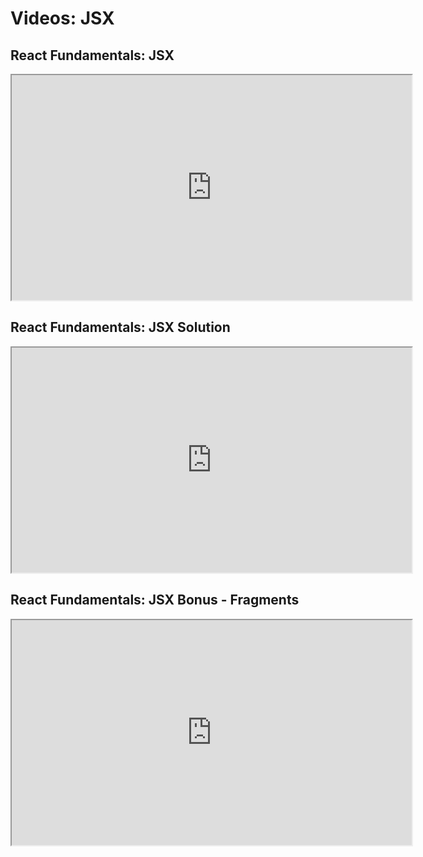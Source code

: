 # Videos: JSX

## React Fundamentals: JSX

<iframe src="https://scrimba.com/scrim/c6adEpfy?pl=pn3dPUw" width="640" height="360" allowfullscreen="allowfullscreen" allow="autoplay; fullscreen; picture-in-picture"></iframe>

## React Fundamentals: JSX Solution

<iframe src="https://scrimba.com/scrim/cWvgvDUR?pl=pn3dPUw" width="640" height="360" allowfullscreen="allowfullscreen" allow="autoplay; fullscreen; picture-in-picture"></iframe>

## React Fundamentals: JSX Bonus - Fragments

<iframe src="https://scrimba.com/scrim/c7q2q9fd?pl=pn3dPUw" width="640" height="360" allowfullscreen="allowfullscreen" allow="autoplay; fullscreen; picture-in-picture"></iframe>
